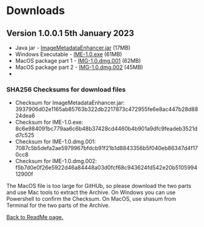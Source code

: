 # Downloads

## Version 1.0.0.1 5th January 2023

* Java jar - <a href="https://github.com/tedca77/IME/blob/main/out/artifacts/ImageMetadataEnhancer_jar/ImageMetadataEnhancer.jar">ImageMetadataEnhancer.jar</a> (17MB)
* Windows Executable - <a href="https://github.com/tedca77/IME/blob/main/out/artifacts/ImageMetadataEnhancer_jar/IME-1.0.exe">IME-1.0.exe</a> (61MB)
* MacOS package part 1 - <a href="https://github.com/tedca77/IME/blob/main/out/artifacts/MacOS/IME-1.0.dmg.001">IMG-1.0.dmg.001</a> (62MB)
* MacOS package part 2 - <a href="https://github.com/tedca77/IME/blob/main/out/artifacts/MacOS/IME-1.0.dmg.002">IMG-1.0.dmg.002</a> (45MB)
* 
### SHA256 Checksums for download files

* Checksum for ImageMetadataEnhancer.jar: 3937906d02e1165ab85763b322db2217873c472955fe6e8ac447b28d8824dea6
* Checksum for IME-1.0.exe: 8c6e984091bc779aa6c6b48b37428cd4460b4b901a9dfc9feadeb3521dd7c525
* Checksum for IME-1.0.dmg.001: 7087c5b5defa2ae5979967bfdcb91f21b1d8843356b5f040eb86347d4f170cc8
* Checksum for IME-1.0.dmg.002: f5b7d0e0f26e5922d46a84448a03d0fcf68c943624fd542e20b510599412900f

The MacOS file is too large for GitHUb, so please download the two parts and use Mac tools to extract the Archive. 
On Windows you can use Powershell to confirm the Checksum. On MacOS, use shasum from Terminal for the two parts of the Archive.

<a href="https://github.com/tedca77/IME/blob/main/README.md">Back to ReadMe page.</a>
